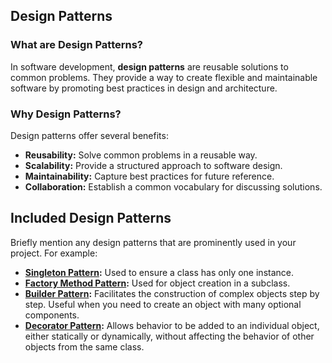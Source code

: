 ## Design Patterns

### What are Design Patterns?

In software development, **design patterns** are reusable solutions to common problems. They provide a way to create flexible and maintainable software by promoting best practices in design and architecture.

### Why Design Patterns?

Design patterns offer several benefits:

- **Reusability:** Solve common problems in a reusable way.
- **Scalability:** Provide a structured approach to software design.
- **Maintainability:** Capture best practices for future reference.
- **Collaboration:** Establish a common vocabulary for discussing solutions.

## Included Design Patterns

Briefly mention any design patterns that are prominently used in your project. For example:

- **[Singleton Pattern](../../tree/singleton-branch):** Used to ensure a class has only one instance.
- **[Factory Method Pattern](../../tree/factory-branch):** Used for object creation in a subclass.
- **[Builder Pattern](../../tree/builder-branch):** Facilitates the construction of complex objects step by step. Useful when you need to create an object with many optional components.
- **[Decorator Pattern](../../tree/Decorator_Pattern):** Allows behavior to be added to an individual object, either statically or dynamically, without affecting the behavior of other objects from the same class.




